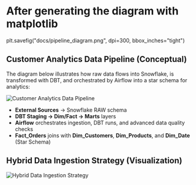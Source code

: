 # After generating the diagram with matplotlib
plt.savefig("docs/pipeline_diagram.png", dpi=300, bbox_inches="tight")



## Customer Analytics Data Pipeline (Conceptual)

The diagram below illustrates how raw data flows into Snowflake, is transformed with DBT, and orchestrated by Airflow into a star schema for analytics:

![Customer Analytics Data Pipeline](docs/pipeline_diagram.png)

- **External Sources** → Snowflake RAW schema  
- **DBT Staging → Dim/Fact → Marts** layers  
- **Airflow** orchestrates ingestion, DBT runs, and advanced data quality checks  
- **Fact_Orders** joins with **Dim_Customers**, **Dim_Products**, and **Dim_Date** (Star Schema)


## Hybrid Data Ingestion Strategy (Visualization)

![Hybrid Data Ingestion Strategy](hybrid_ingestion_strategy.png)

